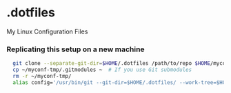 # .dotfiles
My Linux Configuration Files

### Replicating this setup on a new machine

```bash
  git clone --separate-git-dir=$HOME/.dotfiles /path/to/repo $HOME/myconf-tmp
  cp ~/myconf-tmp/.gitmodules ~  # If you use Git submodules
  rm -r ~/myconf-tmp/
  alias config='/usr/bin/git --git-dir=$HOME/.dotfiles/ --work-tree=$HOME'
  
```
